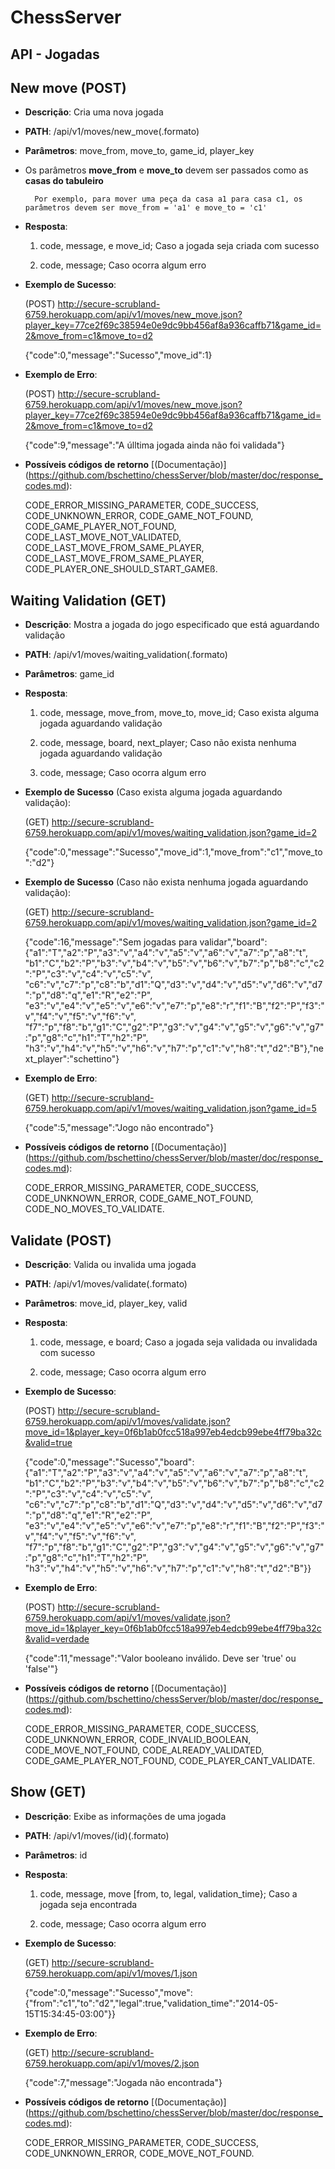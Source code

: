 ChessServer
=======
API - Jogadas
-----------

New move (POST)
-----------
* **Descrição**: Cria uma nova jogada


* **PATH**: /api/v1/moves/new_move(.formato)


* **Parâmetros**: move_from, move_to, game_id, player_key

* Os parâmetros **move_from** e **move_to** devem ser passados como as **casas do tabuleiro**

        Por exemplo, para mover uma peça da casa a1 para casa c1, os parâmetros devem ser move_from = 'a1' e move_to = 'c1'

* **Resposta**:


    1. code, message, e move_id; Caso a jogada seja criada com sucesso

    2. code, message; Caso ocorra algum erro


* **Exemplo de Sucesso**:


    (POST) http://secure-scrubland-6759.herokuapp.com/api/v1/moves/new_move.json?player_key=77ce2f69c38594e0e9dc9bb456af8a936caffb71&game_id=2&move_from=c1&move_to=d2


    {"code":0,"message":"Sucesso","move_id":1}


* **Exemplo de Erro**:


    (POST) http://secure-scrubland-6759.herokuapp.com/api/v1/moves/new_move.json?player_key=77ce2f69c38594e0e9dc9bb456af8a936caffb71&game_id=2&move_from=c1&move_to=d2


    {"code":9,"message":"A úlltima jogada ainda não foi validada"}

* **Possíveis códigos de retorno** [(Documentação)] (https://github.com/bschettino/chessServer/blob/master/doc/response_codes.md):


    CODE_ERROR_MISSING_PARAMETER, CODE_SUCCESS, CODE_UNKNOWN_ERROR, CODE_GAME_NOT_FOUND, CODE_GAME_PLAYER_NOT_FOUND, CODE_LAST_MOVE_NOT_VALIDATED, CODE_LAST_MOVE_FROM_SAME_PLAYER, CODE_LAST_MOVE_FROM_SAME_PLAYER, CODE_PLAYER_ONE_SHOULD_START_GAMEß.


Waiting Validation (GET)
-----------
* **Descrição**: Mostra a jogada do jogo especificado que está aguardando validação


* **PATH**: /api/v1/moves/waiting_validation(.formato)


* **Parâmetros**: game_id


* **Resposta**:


    1. code, message, move_from, move_to, move_id; Caso exista alguma jogada aguardando validação

    2. code, message, board, next_player; Caso não exista nenhuma jogada aguardando validação

    3. code, message; Caso ocorra algum erro


* **Exemplo de Sucesso** (Caso exista alguma jogada aguardando validação):


    (GET) http://secure-scrubland-6759.herokuapp.com/api/v1/moves/waiting_validation.json?game_id=2


    {"code":0,"message":"Sucesso","move_id":1,"move_from":"c1","move_to":"d2"}



* **Exemplo de Sucesso** (Caso não exista nenhuma jogada aguardando validação):


    (GET) http://secure-scrubland-6759.herokuapp.com/api/v1/moves/waiting_validation.json?game_id=2


    {"code":16,"message":"Sem jogadas para validar","board":{"a1":"T","a2":"P","a3":"v","a4":"v","a5":"v","a6":"v","a7":"p","a8":"t",
    "b1":"C","b2":"P","b3":"v","b4":"v","b5":"v","b6":"v","b7":"p","b8":"c","c2":"P","c3":"v","c4":"v","c5":"v",
    "c6":"v","c7":"p","c8":"b","d1":"Q","d3":"v","d4":"v","d5":"v","d6":"v","d7":"p","d8":"q","e1":"R","e2":"P",
    "e3":"v","e4":"v","e5":"v","e6":"v","e7":"p","e8":"r","f1":"B","f2":"P","f3":"v","f4":"v","f5":"v","f6":"v",
    "f7":"p","f8":"b","g1":"C","g2":"P","g3":"v","g4":"v","g5":"v","g6":"v","g7":"p","g8":"c","h1":"T","h2":"P",
    "h3":"v","h4":"v","h5":"v","h6":"v","h7":"p","c1":"v","h8":"t","d2":"B"},"next_player":"schettino"}


* **Exemplo de Erro**:


    (GET) http://secure-scrubland-6759.herokuapp.com/api/v1/moves/waiting_validation.json?game_id=5

    {"code":5,"message":"Jogo não encontrado"}

* **Possíveis códigos de retorno** [(Documentação)] (https://github.com/bschettino/chessServer/blob/master/doc/response_codes.md):


    CODE_ERROR_MISSING_PARAMETER, CODE_SUCCESS, CODE_UNKNOWN_ERROR, CODE_GAME_NOT_FOUND, CODE_NO_MOVES_TO_VALIDATE.



Validate (POST)
-----------
* **Descrição**: Valida ou invalida uma jogada


* **PATH**: /api/v1/moves/validate(.formato)


* **Parâmetros**: move_id, player_key, valid


* **Resposta**:


    1. code, message, e board; Caso a jogada seja validada ou invalidada com sucesso

    2. code, message; Caso ocorra algum erro


* **Exemplo de Sucesso**:


    (POST) http://secure-scrubland-6759.herokuapp.com/api/v1/moves/validate.json?move_id=1&player_key=0f6b1ab0fcc518a997eb4edcb99ebe4ff79ba32c&valid=true


    {"code":0,"message":"Sucesso","board":{"a1":"T","a2":"P","a3":"v","a4":"v","a5":"v","a6":"v","a7":"p","a8":"t",
    "b1":"C","b2":"P","b3":"v","b4":"v","b5":"v","b6":"v","b7":"p","b8":"c","c2":"P","c3":"v","c4":"v","c5":"v",
    "c6":"v","c7":"p","c8":"b","d1":"Q","d3":"v","d4":"v","d5":"v","d6":"v","d7":"p","d8":"q","e1":"R","e2":"P",
    "e3":"v","e4":"v","e5":"v","e6":"v","e7":"p","e8":"r","f1":"B","f2":"P","f3":"v","f4":"v","f5":"v","f6":"v",
    "f7":"p","f8":"b","g1":"C","g2":"P","g3":"v","g4":"v","g5":"v","g6":"v","g7":"p","g8":"c","h1":"T","h2":"P",
    "h3":"v","h4":"v","h5":"v","h6":"v","h7":"p","c1":"v","h8":"t","d2":"B"}}


* **Exemplo de Erro**:


    (POST) http://secure-scrubland-6759.herokuapp.com/api/v1/moves/validate.json?move_id=1&player_key=0f6b1ab0fcc518a997eb4edcb99ebe4ff79ba32c&valid=verdade


    {"code":11,"message":"Valor booleano inválido. Deve ser 'true' ou 'false'"}

* **Possíveis códigos de retorno** [(Documentação)] (https://github.com/bschettino/chessServer/blob/master/doc/response_codes.md):


    CODE_ERROR_MISSING_PARAMETER, CODE_SUCCESS, CODE_UNKNOWN_ERROR, CODE_INVALID_BOOLEAN, CODE_MOVE_NOT_FOUND, CODE_ALREADY_VALIDATED, CODE_GAME_PLAYER_NOT_FOUND, CODE_PLAYER_CANT_VALIDATE.

Show (GET)
-----------
* **Descrição**: Exibe as informações de uma jogada


* **PATH**: /api/v1/moves/(id)(.formato)


* **Parâmetros**: id


* **Resposta**:


    1. code, message, move [from, to, legal, validation_time}; Caso a jogada seja encontrada

    2. code, message; Caso ocorra algum erro


* **Exemplo de Sucesso**:


    (GET) http://secure-scrubland-6759.herokuapp.com/api/v1/moves/1.json


    {"code":0,"message":"Sucesso","move":{"from":"c1","to":"d2","legal":true,"validation_time":"2014-05-15T15:34:45-03:00"}}


* **Exemplo de Erro**:


    (GET) http://secure-scrubland-6759.herokuapp.com/api/v1/moves/2.json


    {"code":7,"message":"Jogada não encontrada"}

* **Possíveis códigos de retorno** [(Documentação)] (https://github.com/bschettino/chessServer/blob/master/doc/response_codes.md):


    CODE_ERROR_MISSING_PARAMETER, CODE_SUCCESS, CODE_UNKNOWN_ERROR, CODE_MOVE_NOT_FOUND.